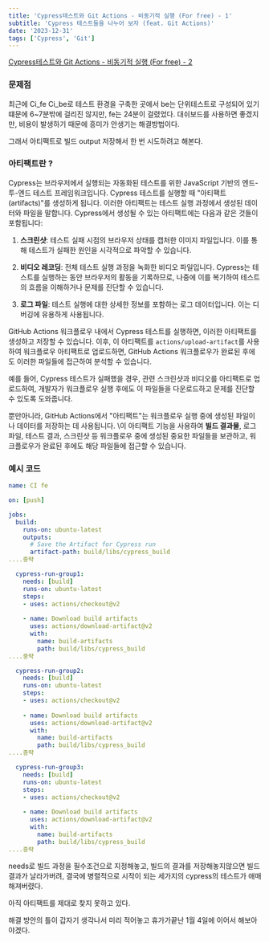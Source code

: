 ```yaml
---
title: 'Cypress테스트와 Git Actions - 비동기적 실행 (For free) - 1'
subtitle: 'Cypress 테스트들을 나누어 보자 (feat. Git Actions)'
date: '2023-12-31'
tags: ['Cypress', 'Git']
---
```



<span class='blogLink'>[Cypress테스트와 Git Actions - 비동기적 실행 (For free) - 2](split_cypress_tests_2)</span>


### 문제점
최근에 Ci_fe Ci_be로 테스트 환경을 구축한 곳에서 be는 단위테스트로 구성되어 있기 떄문에 6~7분밖에 걸리진 않지만, fe는 24분이 걸렸었다. 
대쉬보드를 사용하면 좋겠지만, 비용이 발생하기 때문에 흥미가 안생기는 해결방법이다.

그래서 아티팩트로 빌드 output 저장해서 한 번 시도하려고 해본다.

### 아티팩트란 ?

Cypress는 브라우저에서 실행되는 자동화된 테스트를 위한 JavaScript 기반의 엔드-투-엔드 테스트 프레임워크입니다. Cypress 테스트를 실행할 때 "아티팩트(artifacts)"를 생성하게 됩니다. 이러한 아티팩트는 테스트 실행 과정에서 생성된 데이터와 파일을 말합니다. Cypress에서 생성될 수 있는 아티팩트에는 다음과 같은 것들이 포함됩니다:

1. **스크린샷**: 테스트 실패 시점의 브라우저 상태를 캡처한 이미지 파일입니다. 이를 통해 테스트가 실패한 원인을 시각적으로 파악할 수 있습니다.
    
2. **비디오 레코딩**: 전체 테스트 실행 과정을 녹화한 비디오 파일입니다. Cypress는 테스트를 실행하는 동안 브라우저의 활동을 기록하므로, 나중에 이를 복기하여 테스트의 흐름을 이해하거나 문제를 진단할 수 있습니다.
    
3. **로그 파일**: 테스트 실행에 대한 상세한 정보를 포함하는 로그 데이터입니다. 이는 디버깅에 유용하게 사용됩니다.

GitHub Actions 워크플로우 내에서 Cypress 테스트를 실행하면, 이러한 아티팩트를 생성하고 저장할 수 있습니다. 이후, 이 아티팩트를 `actions/upload-artifact`를 사용하여 워크플로우 아티팩트로 업로드하면, GitHub Actions 워크플로우가 완료된 후에도 이러한 파일들에 접근하여 분석할 수 있습니다.

예를 들어, Cypress 테스트가 실패했을 경우, 관련 스크린샷과 비디오를 아티팩트로 업로드하여, 개발자가 워크플로우 실행 후에도 이 파일들을 다운로드하고 문제를 진단할 수 있도록 도와줍니다.

뿐만아니라, GitHub Actions에서 "아티팩트"는 워크플로우 실행 중에 생성된 파일이나 데이터를 저장하는 데 사용됩니다. 
\이 아티팩트 기능을 사용하여 **빌드 결과물**, 로그 파일, 테스트 결과, 스크린샷 등 워크플로우 중에 생성된 중요한 파일들을 보관하고, 워크플로우가 완료된 후에도 해당 파일들에 접근할 수 있습니다.

### 예시 코드

```yml
name: CI fe

on: [push]

jobs:
  build:
    runs-on: ubuntu-latest
    outputs: 
      # Save the Artifact for Cypress run
      artifact-path: build/libs/cypress_build
....중략

  cypress-run-group1:
    needs: [build]
    runs-on: ubuntu-latest
    steps:
    - uses: actions/checkout@v2
  
    - name: Download build artifacts
      uses: actions/download-artifact@v2
      with:
        name: build-artifacts
        path: build/libs/cypress_build
....중략

  cypress-run-group2:
    needs: [build]
    runs-on: ubuntu-latest
    steps:
    - uses: actions/checkout@v2
  
    - name: Download build artifacts
      uses: actions/download-artifact@v2
      with:
        name: build-artifacts
        path: build/libs/cypress_build
....중략

  cypress-run-group3:
	needs: [build]
    runs-on: ubuntu-latest
    steps:
    - uses: actions/checkout@v2
  
    - name: Download build artifacts
      uses: actions/download-artifact@v2
      with:
        name: build-artifacts
        path: build/libs/cypress_build
....중략

```

needs로 빌드 과정을 필수조건으로 지정해놓고,
빌드의 결과를 저장해놓지않으면 빌드 결과가 날라가버려, 결국에 병렬적으로 시작이 되는 세가지의 cypress의 테스트가 애매해져버렸다.

아직 아티팩트를 제대로 찾지 못하고 있다.

해결 방안의 틀이 갑자기 생각나서 미리 적어놓고 휴가가끝난 1월 4일에 이어서 해보아야겠다.

